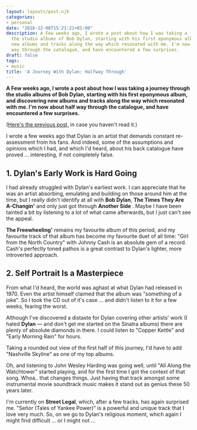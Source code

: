 ```yaml
---
layout: layouts/post.njk
categories:
- personal
date: "2016-12-06T15:21:21+01:00"
description: A Few weeks ago, I wrote a post about how I was taking a journey through
  the studio albums of Bob Dylan, starting with his first eponymous album, and discovering
  new albums and tracks along the way which resonated with me. I'm now about half
  way through the catalogue, and have encountered a few surprises.
draft: false
tags:
- music
title: 'A Journey With Dylan: Halfway Through'
---
```


**A Few weeks ago, I wrote a post about how I was taking a journey through the studio albums of Bob Dylan, starting with his first eponymous album, and discovering new albums and tracks along the way which resonated with me. I'm now about half way through the catalogue, and have encountered a few surprises.**

([Here's the previous post,](/posts/a-journey-with-dylan/ "A Journey with Dylan: Blog post on Delicious Reverie") in case you haven't read it.)

I wrote a few weeks ago that Dylan is an artist that demands constant re-assessment from his fans. And indeed, some of the assumptions and opinions which I had, and which I'd heard, about his back catalogue have proved ... interesting, if not completely false.

## 1. Dylan's Early Work is Hard Going

I had already struggled with Dylan's earliest work. I can appreciate that he was an artist absorbing, emulating and building on those around him at the time, but I really didn't identify at all with **Bob Dylan**, **The Times They Are A-Changin'** and only just got through **Another Side** . Maybe I have been tainted a bit by listening to a lot of what came afterwards, but I just can't see the appeal.

**The Freewheeling'** remains my favourite album of this period, and my favourite track of that album has become my favourite duet of all time: "Girl from the North Country" with Johnny Cash is an absolute gem of a record. Cash's perfectly toned pathos is a great contrast to Dylan's lighter, more introverted approach.

## 2. Self Portrait Is a Masterpiece

From what I'd heard, the world was aghast at what Dylan had released in 1970. Even the artist himself claimed that the album was "something of a joke". So I took the CD out of it's case ... and didn't listen to it for a few weeks, fearing the worst.

Although I've discovered a distaste for Dylan covering other artists' work (I hated **Dylan** — and don't get me started on the Sinatra albums) there are plenty of absolute diamonds in there. I could listen to "Copper Kettle" and "Early Morning Rain" for hours.

Taking a rounded out view of the first half of this journey, I'd have to add "Nashville Skyline" as one of my top albums.

Oh, and listening to John Wesley Harding was going well, until "All Along the Watchtower" started playing, and for the first time I got the context of that song. Whoa.. that changes things. Just having that track amongst some instrumental movie soundtrack music makes it stand out as genius these 50 years later.

I'm currently on **Street Legal**, which, after a few tracks, has again surprised me. "Señor (Tales of Yankee Power)" is a powerful and unique track that I love very much. So, on we go to Dylan's religious moment, which again I might find difficult ... or I might not ...
